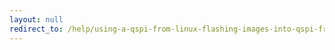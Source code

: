 ```yaml
---
layout: null
redirect_to: /help/using-a-qspi-from-linux-flashing-images-into-qspi-from-linux/
---
```

